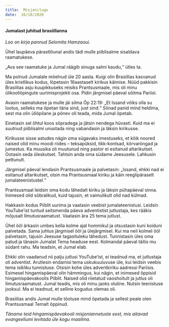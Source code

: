 ```yaml
---
title:  Misjonilugu  
date:  16/10/2020  
---
```


#### Jumalast juhitud brasiillanna

_Loo on kirja pannud Selomita Hamzaoui._

Ühel laupäeva pärastlõunal andis tädi mulle piiblisalme sisaldava raamatukese.

„Ava see raamatuke ja Jumal räägib sinuga salmi kaudu,“ ütles ta.

Ma polnud Jumalale mõelnud üle 20 aasta. Kuigi olin Brasiilias kasvanud üles kristlikus kodus, lõpetasin 16aastaselt kirikus käimise. Nüüd pakkisin Brasiilias asju kuupikkuseks reisiks Prantsusmaale, mis oli minu ülikooliõpingute uurimisprojekti osa. Pidin järgmisel päeval sõitma Pariisi.

Avasin raamatukese ja mulle jäi silma Õp 22:19: „Et Issand võiks olla su lootus, selleks ma õpetan täna sind, just sind.“ Sõnad panid mind heldima, sest ma olin üliõpilane ja põnev oli teada, mida Jumal õpetab.

Einetasin sel õhtul koos sõpradega ja jätsin nendega hüvasti. Kuid ma ei suutnud piiblisalmi unustada ning vabandasin ja läksin kirikusse.

Kirikusse sisse astudes nägin oma sügavaks imestuseks, et kõik noored naised olid minu moodi riides – teksapüksid, tikk-kontsad, kõrvarõngad ja jumestus. Ka muusika oli muutunud ning pastor ei esitanud altarikutset. Ootasin seda üleskutset. Tahtsin anda oma südame Jeesusele. Lahkusin pettunult.

Järgmisel päeval lendasin Prantsusmaale ja palvetasin: „Issand, ehkki nad ei esitanud altarikutset, otsin ma Prantsusmaal kiriku ja käin reeglipäraselt jumalateenistustel.“

Prantsusmaal leidsin oma kodu lähedalt kiriku ja läksin pühapäeval sinna. Inimesed olid sõbralikud, kuid tajusin, et vaimulikult olid nad külmad.

Hakkasin kodus Piiblit uurima ja vaatasin veebist jumalateenistusi. Leidsin YouTube’ist tuntud seitsmenda päeva adventistist jutlustaja, kes rääkis mõjusalt Ilmutusraamatust. Vaatasin ära 25 tema jutlust.

Ühel ööl ärkasin umbes kella kolme ajal hommikul ja otsustasin kuni koiduni palvetada. Sama juhtus järgmisel ööl ja ülejärgmisel. Kui ma neil kolmel ööl palvetasin, tajusin Jeesuse tagasituleku lähedust. Tunnistasin üles oma patud ja tänasin Jumalat Tema headuse eest. Kolmandal päeval täitis mu südant rahu. Ma teadsin, et Jumal elab.

Ehkki olin vaadanud nii palju jutlusi YouTube’ist, ei teadnud ma, et jutlustaja oli adventist. Arutlesin endamisi tema uskukuuluvuse üle, kui leidsin veebis tema isikliku tunnistuse. Otsisin kohe üles adventkiriku aadressi Pariisis. Esimesel hingamispäeval olin hämmingus, kui nägin, et inimesed õppisid hingamispäevakoolis Piiblit. Naised olid riietatud vaoshoitult ja jutlus oli Ilmutusraamatust. Jumal teadis, mis oli minu jaoks oluline. Nutsin teenistuse jooksul. Ma ei teadnud, et selline kogudus olemas oli.

Brasiilias andis Jumal mulle tõotuse mind õpetada ja sellest peale olen Prantsusmaal Temalt õppinud.

_Täname teid hingamispäevakooli misjoniannetuste eest, mis aitavad evangeeliumi levitada üle kogu maailma._